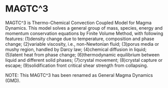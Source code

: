 # MAGTC^3
MAGTC^3 is Thermo-Chemical Convection Coupled Model for Magma Dynamics.
This model solves a general group of mass, species, energy and momentum conservation equations by Finite Volume Method, with following features:
(1)density change due to temperature, composition and phase change;
(2)variable viscosity, i.e., non-Newtonian fluid;
(3)porus media or mushy region, handled by Darcy law;
(4)chemical diffusion in liquid;
(5)latent heat from phase change;
(6)thermodynamic equilibrium between liquid and different solid phases;
(7)crystal movement;
(8)crystal capture or escape;
(9)solidification front critical shear strength from collapsing.

NOTE: This MAGTC^3 has been renamed as General Magma Dynamics (GMD).
